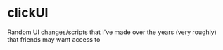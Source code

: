 # clickUI
Random UI changes/scripts that I've made over the years (very roughly) that friends may want access to
